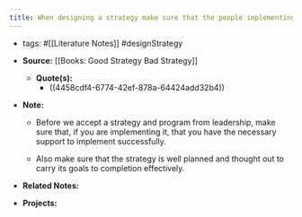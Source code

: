 ```yaml
---
title: When designing a strategy make sure that the people implementing it are in a state that they can succeed.
---
```


- tags: #[[Literature Notes]] #designStrategy

- **Source:** [[Books: Good Strategy Bad Strategy]]
	 - **Quote(s):**
		 - ((4458cdf4-6774-42ef-878a-64424add32b4))

- **Note:**
	 - Before we accept a strategy and program from leadership, make sure that, if you are implementing it, that you have the necessary support to implement successfully.

	 - Also make sure that the strategy is well planned and thought out to carry its goals to completion effectively. 

- **Related Notes:**

- **Projects:**
